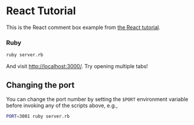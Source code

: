 # React Tutorial

This is the React comment box example from [the React tutorial](http://facebook.github.io/react/docs/tutorial.html).

### Ruby
```sh
ruby server.rb
```

And visit <http://localhost:3000/>. Try opening multiple tabs!

## Changing the port

You can change the port number by setting the `$PORT` environment variable before invoking any of the scripts above, e.g.,

```sh
PORT=3001 ruby server.rb
```
